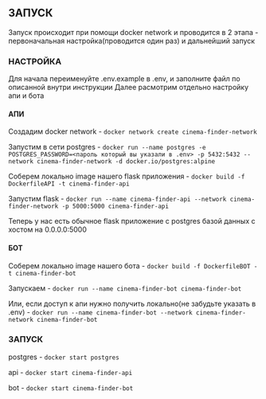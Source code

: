 ## ЗАПУСК ##
Запуск происходит при помощи docker network и проводится в 2 этапа - первоначальная настройка(проводится один раз) и дальнейший запуск

### НАСТРОЙКА ###
Для начала переименуйте .env.example в .env, и заполните файл по описанной внутри инструкции
Далее расмотрим отдельно настройку апи и бота
#### АПИ ####
Создадим docker network - `docker network create cinema-finder-network`

Запустим в сети postgres - `docker run --name postgres -e POSTGRES_PASSWORD=<пароль который вы указали в .env> -p 5432:5432 --network cinema-finder-network -d docker.io/postgres:alpine `

Соберем локально image нашего flask приложения - `docker build -f DockerfileAPI -t cinema-finder-api`

Запустим flask - `docker run --name cinema-finder-api --network cinema-finder-network -p 5000:5000 cinema-finder-api`

Теперь у нас есть обычное flask приложение с postgres базой данных с хостом на 0.0.0.0:5000

#### БОТ ####
Соберем локально image нашего бота - `docker build -f DockerfileBOT -t cinema-finder-bot` 

Запускаем - `docker run --name cinema-finder-bot cinema-finder-bot`

Или, если доступ к апи нужно получить локально(не забудьте указать в .env) - `docker run --name cinema-finder-bot --network cinema-finder-network cinema-finder-bot`

### ЗАПУСК ###
postgres - `docker start postgres`

api - `docker start cinema-finder-api`

bot - `docker start cinema-finder-bot`
